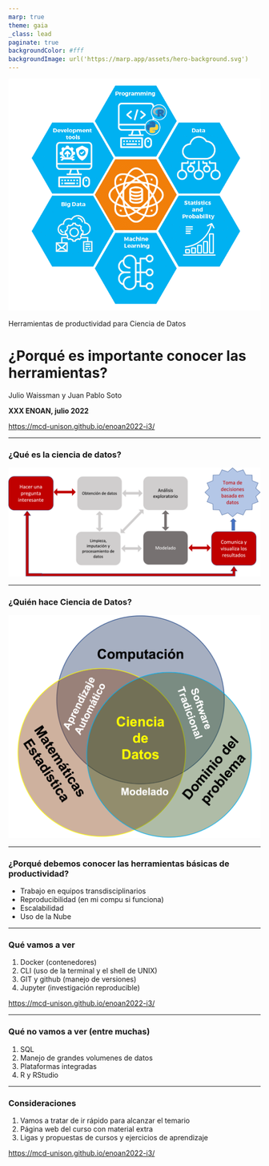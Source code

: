 ```yaml
---
marp: true
theme: gaia
_class: lead
paginate: true
backgroundColor: #fff
backgroundImage: url('https://marp.app/assets/hero-background.svg')
---
```


![bg left:40% 80%](imagenes/intro.png)

Herramientas de productividad para Ciencia de Datos

# **¿Porqué es importante conocer las herramientas?** 

Julio Waissman y Juan Pablo Soto

**XXX ENOAN, julio 2022**

https://mcd-unison.github.io/enoan2022-i3/

---

### ¿Qué es la ciencia de datos?

![bg center:60% 80%](imagenes/esquema.png)

---

### ¿Quién hace Ciencia de Datos?

![bg center:50% 40%](imagenes/venn.png)

---

### ¿Porqué debemos conocer las herramientas básicas de productividad?

- Trabajo en equipos transdisciplinarios
- Reproducibilidad (en mi compu si funciona)
- Escalabilidad
- Uso de la Nube

---

### Qué vamos a ver

1. Docker (contenedores)
2. CLI (uso de la terminal y el shell de UNIX)
3. GIT y github (manejo de versiones)
4. Jupyter (investigación reproducible)

https://mcd-unison.github.io/enoan2022-i3/

---

### Qué no vamos a ver (entre muchas)

1. SQL
2. Manejo de grandes volumenes de datos
3. Plataformas integradas
4. R y RStudio

---

### Consideraciones

1. Vamos a tratar de ir rápido para alcanzar el temario
2. Página web del curso con material extra
3. Ligas y propuestas de cursos y ejercicios de aprendizaje

https://mcd-unison.github.io/enoan2022-i3/

